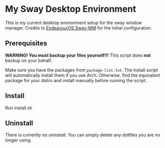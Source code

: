 # My Sway Desktop Environment
This is my current desktop environment setup for the sway window manager. Credits to [EndeavourOS Sway-WM](https://github.com/EndeavourOS-Community-Editions/sway) for the initial configuration.

## Prerequisites
**WARNING! You must backup your files yourself!!!** This script does **not** backup on your behalf.

Make sure you have the packages from ```package-list.txt```. The install script will automatically install them if you use Arch. Otherwise, find the equivalent package for your distro and install manually before running the script.

## Install
Run install.sh

## Uninstall
There is currently no uninstall. You can simply delete any dotfiles you are no longer using.
